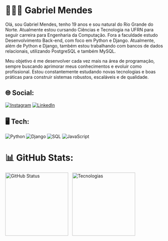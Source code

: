 # 👨🏽‍💻 Gabriel Mendes<br>

Olá, sou Gabriel Mendes, tenho 19 anos e sou natural do Rio Grande do Norte. Atualmente estou cursando Ciências e Tecnologia na UFRN para seguir carreira para Engenharia da Computação. Fora a faculdade estudo Desenvolvimento Back-end, com foco em Python e Django.
Atualmente, além de Python e Django, também estou trabalhando com bancos de dados relacionais, utilizando PostgreSQL e também MySQL.

Meu objetivo é me desenvolver cada vez mais na área de programação, sempre buscando aprimorar meus conhecimentos e evoluir como profissional. Estou constantemente estudando novas tecnologias e boas práticas para construir sistemas robustos, escaláveis e de qualidade.

## 🌐 Social:
[![Instagram](https://img.shields.io/badge/Instagram-%23E4405F.svg?logo=Instagram&logoColor=white)](https://www.instagram.com/__gabrielmendesx/) [![LinkedIn](https://img.shields.io/badge/LinkedIn-%230077B5.svg?logo=linkedin&logoColor=white)](https://www.linkedin.com/in/gabrielmendes06/) 

## 🖥 Tech:
![Python](https://img.shields.io/badge/python-3670A0?style=for-the-badge&logo=python&logoColor=ffdd54) ![Django](https://img.shields.io/badge/Django-092E20?style=for-the-badge&logo=django&logoColor=green) ![SQL](https://img.shields.io/badge/-SQL-000?&logo=MySQL&style=for-the-badge&logoColor=4479A1) ![JavaScript](https://img.shields.io/badge/javascript-%23323330.svg?style=for-the-badge&logo=javascript&logoColor=%23F7DF1E) 

# 📊 GitHub Stats:
<p>
  <img
    align="left"
    alt="GitHub Status"
    height="200"
    style="padding-right: 10px;"
    src="https://github-readme-stats.vercel.app/api?username=mendesx5&show_icons=true&theme=tokyonight&include_all_commits=true"
  />
  
  <img
    align="left"
    alt="Tecnologias"
    height="200"
    style="padding-right: 10px;"
    src="https://github-readme-stats.vercel.app/api/top-langs/?username=mendesx5&theme=tokyonight&layout=compact&custom_title=Tecnologias&langs_count=9"
  />
</p>
